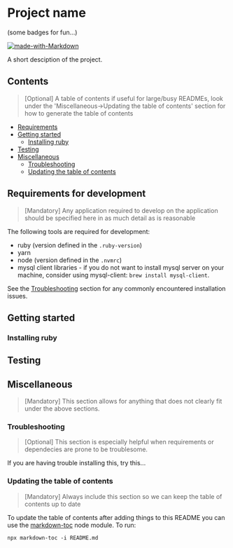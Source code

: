 # Project name

(some badges for fun...)

[![made-with-Markdown](https://img.shields.io/badge/Made%20with-Markdown-1f425f.svg)](http://commonmark.org)

A short desciption of the project.

## Contents

> [Optional] A table of contents if useful for large/busy READMEs, look under the 'Miscellaneous->Updating the table of contents' section for how to generate the table of contents

<!-- toc -->

- [Requirements](#requirements)
- [Getting started](#getting-started)
  * [Installing ruby](#installing-ruby)
- [Testing](#testing)
- [Miscellaneous](#miscellaneous)
  * [Troubleshooting](#troubleshooting)
  * [Updating the table of contents](#updating-the-table-of-contents)

<!-- tocstop -->

## Requirements for development

> [Mandatory] Any application required to develop on the application should be specified here in as much detail as is reasonable

The following tools are required for development:

* ruby (version defined in the `.ruby-version`)
* yarn
* node (version defined in the `.nvmrc`)
* mysql client libraries - if you do not want to install mysql server on your machine, consider
using mysql-client: `brew install mysql-client`.

See the [Troubleshooting](#troubleshooting) section for any commonly encountered installation issues.

## Getting started

### Installing ruby


## Testing


## Miscellaneous

> [Mandatory] This section allows for anything that does not clearly fit under the above sections.

### Troubleshooting

> [Optional] This section is especially helpful when requirements or dependecies are prone to be troublesome.

If you are having trouble installing this, try this...

### Updating the table of contents

> [Mandatory] Always include this section so we can keep the table of contents up to date

To update the table of contents after adding things to this README you can use the [markdown-toc](https://github.com/jonschlinkert/markdown-toc)
node module. To run:

    npx markdown-toc -i README.md
